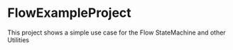 # FlowExampleProject

This project shows a simple use case for the Flow StateMachine and other Utilities
